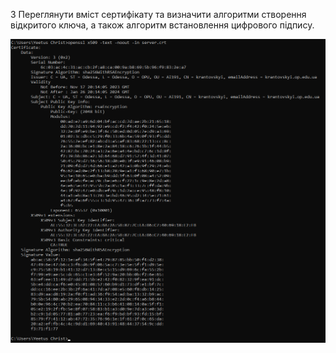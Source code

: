 3 Переглянути вміст сертифікату та визначити алгоритми створення відкритого
ключа, а також алгоритм встановлення цифрового підпису.

![alt-text](https://github.com/oleksandrblazhko/ai-191-krantovskyi/blob/laboratory-work-9/Laboratory-work-9/images/3.png)
